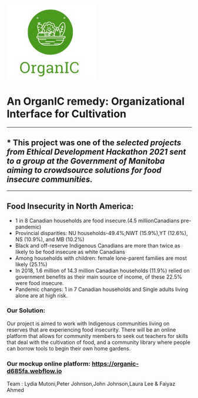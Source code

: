 ![Logo](https://github.com/Faiyaz42/Resume-Projects/blob/main/Creative%20%26%20Research%20Projects/OrganIC%20Project%20-%20Addressing%20North%20American%20Food%20Insecurity/organic.jpg)

# An OrganIC remedy: Organizational Interface for Cultivation 

***
 ## * This project was one of the <em> selected projects from Ethical Development Hackathon 2021 sent to a group at the Government of Manitoba aiming to crowdsource solutions for food insecure communities.</em>
***


## Food Insecurity in North America:
- 1 in 8 Canadian households are food insecure.(4.5 millionCanadians pre-pandemic)
- Provincial disparities: NU households-49.4%;NWT (15.9%),YT (12.6%), NS (10.9%), and MB (10.2%)
- Black and off-reserve Indigenous Canadians are more than twice as likely to be food insecure as white Canadians
- Among households with children: female lone-parent families are most likely (25.1%)
- In 2018, 1.6 million of 14.3 million Canadian households (11.9%) relied on government benefits as their main source of income, of these 22.5% were food insecure.
- Pandemic changes: 1 in 7 Canadian households and Single adults living alone are at high risk.


### Our Solution:
Our project is aimed to work with Indigenous communities living on reserves that are experiencing food insecurity. There will be an online platform that allows for community members to seek out teachers for skills that deal with the cultivation of food, and a community library where people can borrow tools to begin their own home gardens.


### Our mockup online platform: https://organic-d685fa.webflow.io

Team : Lydia Mutoni,Peter Johnson,John Johnson,Laura Lee & Faiyaz Ahmed
